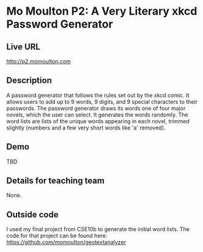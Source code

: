 # Mo Moulton P2: A Very Literary xkcd Password Generator

## Live URL
<http://p2.momoulton.com>

## Description
A password generator that follows the rules set out by the xkcd comic. It allows users to add up to 9 words, 9 digits, and 9 special characters to their passwords. The password generator draws its words one of four major novels, which the user can select. It generates the words randomly. The word lists are lists of the unique words appearing in each novel, trimmed slightly (numbers and a few very short words like 'a' removed).

## Demo
TBD

## Details for teaching team
None.

## Outside code
I used my final project from CSE10b to generate the initial word lists. The code for that project can be found here: https://github.com/momoulton/geotextanalyzer

